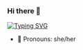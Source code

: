 ### Hi there 👋
<a href="https://git.io/typing-svg"><img src="https://readme-typing-svg.demolab.com?font=Nunito&duration=4500&pause=1000&color=F72C9E&background=FF000000&center=true&vCenter=true&width=435&lines=Hello!+Welcome+to+my+Github+profile;My+name+is+Laura" alt="Typing SVG" /></a>
<!--
**lxurinhx/lxurinhx** is a ✨ _special_ ✨ repository because its `README.md` (this file) appears on your GitHub profile.

Here are some ideas to get you started:

- 🔭 I’m currently working on ...
- 🌱 I’m currently learning ...
- 👯 I’m looking to collaborate on ...
- 🤔 I’m looking for help with ...
- 💬 Ask me about ...
- 📫 How to reach me: ...
-->
- 🌱 Pronouns: she/her

